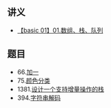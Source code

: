 ## 讲义
- [【basic 01】01.数组、栈、队列](https://github.com/leetcode-pp/91alg-1/blob/master/basic-01.md)

## 题目
- 66.[加一](https://leetcode-cn.com/problems/plus-one)
- 75.[颜色分类](https://leetcode-cn.com/problems/sort-colors/)
- 1381.[设计一个支持增量操作的栈](https://leetcode-cn.com/problems/design-a-stack-with-increment-operation/)
- 394.[字符串解码](https://leetcode-cn.com/problems/decode-string/)
